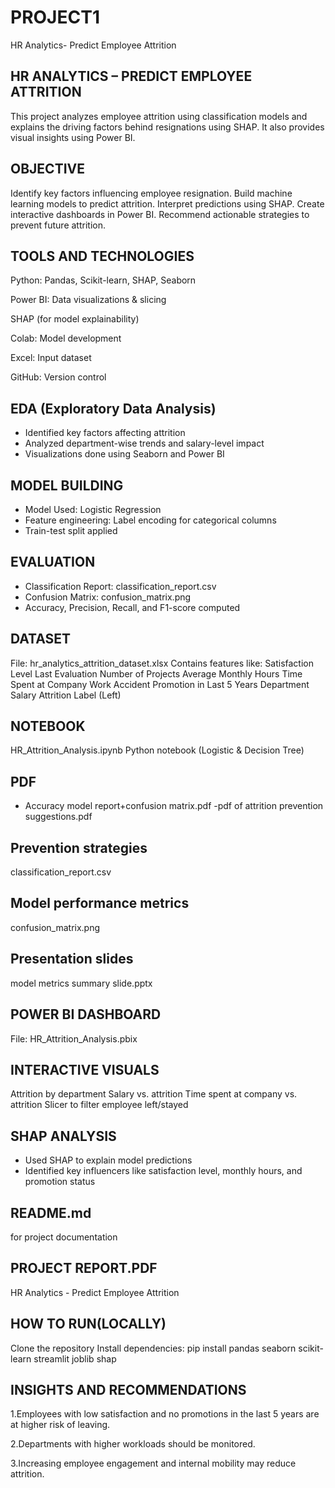# PROJECT1
HR Analytics- Predict Employee Attrition


## HR ANALYTICS – PREDICT EMPLOYEE ATTRITION
This project analyzes employee attrition using classification models and explains the driving factors behind resignations using SHAP. It also provides visual insights using Power BI.


## OBJECTIVE
Identify key factors influencing employee resignation. Build machine learning models to predict attrition. Interpret predictions using SHAP. Create interactive dashboards in Power BI. Recommend actionable strategies to prevent future attrition.


## TOOLS AND TECHNOLOGIES
Python: Pandas, Scikit-learn, SHAP, Seaborn

Power BI: Data visualizations & slicing

SHAP (for model explainability)

Colab: Model development

Excel: Input dataset

GitHub: Version control


## EDA (Exploratory Data Analysis)
- Identified key factors affecting attrition
- Analyzed department-wise trends and salary-level impact
- Visualizations done using Seaborn and Power BI


## MODEL BUILDING
- Model Used: Logistic Regression
- Feature engineering: Label encoding for categorical columns
- Train-test split applied


## EVALUATION
- Classification Report: classification_report.csv
- Confusion Matrix: confusion_matrix.png
- Accuracy, Precision, Recall, and F1-score computed


## DATASET
File: hr_analytics_attrition_dataset.xlsx
Contains features like:
Satisfaction Level
Last Evaluation
Number of Projects
Average Monthly Hours
Time Spent at Company
Work Accident
Promotion in Last 5 Years
Department
Salary
Attrition Label (Left)


## NOTEBOOK
HR_Attrition_Analysis.ipynb
Python notebook (Logistic & Decision Tree)


## PDF 
- Accuracy model report+confusion matrix.pdf
-pdf of attrition prevention suggestions.pdf


## Prevention strategies
classification_report.csv


## Model performance metrics
confusion_matrix.png


## Presentation slides
model metrics summary slide.pptx


## POWER BI DASHBOARD
File: HR_Attrition_Analysis.pbix


## INTERACTIVE VISUALS
Attrition by department
Salary vs. attrition
Time spent at company vs. attrition
Slicer to filter employee left/stayed


##  SHAP ANALYSIS
- Used SHAP to explain model predictions
- Identified key influencers like satisfaction level, monthly hours, and promotion status


## README.md
for project documentation


## PROJECT REPORT.PDF 
HR Analytics - Predict Employee Attrition


## HOW TO RUN(LOCALLY) 
Clone the repository
Install dependencies:
pip install pandas seaborn scikit-learn streamlit joblib shap


## INSIGHTS AND RECOMMENDATIONS
 1.Employees with low satisfaction and no promotions in the last 5 years are at higher risk of leaving.

2.Departments with higher workloads should be monitored.

3.Increasing employee engagement and internal mobility may reduce attrition.
